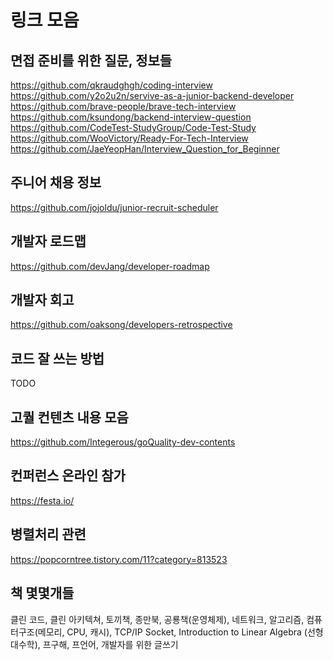 # 링크 모음

## 면접 준비를 위한 질문, 정보들
https://github.com/qkraudghgh/coding-interview  
https://github.com/y2o2u2n/servive-as-a-junior-backend-developer  
https://github.com/brave-people/brave-tech-interview  
https://github.com/ksundong/backend-interview-question  
https://github.com/CodeTest-StudyGroup/Code-Test-Study  
https://github.com/WooVictory/Ready-For-Tech-Interview  
https://github.com/JaeYeopHan/Interview_Question_for_Beginner

## 주니어 채용 정보
https://github.com/jojoldu/junior-recruit-scheduler

## 개발자 로드맵
https://github.com/devJang/developer-roadmap

## 개발자 회고
https://github.com/oaksong/developers-retrospective

## 코드 잘 쓰는 방법
TODO

## 고퀄 컨텐츠 내용 모음
https://github.com/Integerous/goQuality-dev-contents

## 컨퍼런스 온라인 참가
https://festa.io/

## 병렬처리 관련
https://popcorntree.tistory.com/11?category=813523

## 책 몇몇개들
클린 코드, 클린 아키텍쳐, 토끼책, 종만북, 공룡책(운영체제), 네트워크, 알고리즘, 컴퓨터구조(메모리, CPU, 캐시), TCP/IP Socket, Introduction to Linear Algebra (선형대수학), 프구해, 프언어, 개발자를 위한 글쓰기